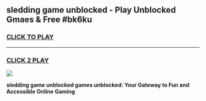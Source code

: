 
## sledding game unblocked - Play Unblocked Gmaes & Free #bk6ku
<h3>
<a href="https://news.freeplayer.one?title=sledding_game_unblocked&ref=24F">CLICK TO PLAY</a></h3>
<hr>

<h3>
<a href="https://news.freeplayer.one?title=sledding_game_unblocked&ref=24F">CLICK 2 PLAY</a>
  
</h3>

<a href="https://news.freeplayer.one?title=sledding_game_unblocked&ref=24F/"><img src="https://clearcache.store/games.png"></a>


**sledding game unblocked games unblocked: Your Gateway to Fun and Accessible Online Gaming**
